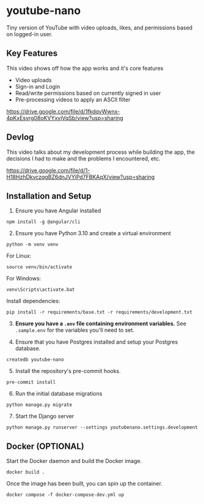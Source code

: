 # youtube-nano
Tiny version of YouTube with video uploads, likes, and permissions based on logged-in user.

## Key Features
This video shows off how the app works and it's core features
- Video uploads
- Sign-in and Login
- Read/write permissions based on currently signed in user
- Pre-processing videos to apply an ASCII filter

https://drive.google.com/file/d/1fkdqvWwnx-4pKxEsvrg08oKVYxvjVqSb/view?usp=sharing
## Devlog
This video talks about my development process while building the app, the decisions I had to make and the problems I encountered, etc.

https://drive.google.com/file/d/1-H18HzhDkvczqgBZ6dnJVYiPd7FBKAqX/view?usp=sharing


## Installation and Setup
1. Ensure you have Angular installed
```
npm install -g @angular/cli
```

2. Ensure you have Python 3.10 and create a virtual environment
```
python -m venv venv
```

For Linux:
```
source venv/bin/activate
```

For Windows:
```
venv\Scripts\activate.bat
```

Install dependencies:
```
pip install -r requirements/base.txt -r requirements/development.txt
```
3. **Ensure you have a `.env` file containing environment variables.** See `.sample.env` for the variables you'll need to set.

4. Ensure that you have Postgres installed and setup your Postgres database.
```
createdb youtube-nano
```

5. Install the repository's pre-commit hooks.
```
pre-commit install
```

6. Run the initial database migrations
```
python manage.py migrate
```

7. Start the Django server
```
python manage.py runserver --settings youtubenano.settings.development
```

## Docker (OPTIONAL)
Start the Docker daemon and build the Docker image.
```
docker build .
```

Once the image has been built, you can spin up the container.
```
docker compose -f docker-compose-dev.yml up
```
